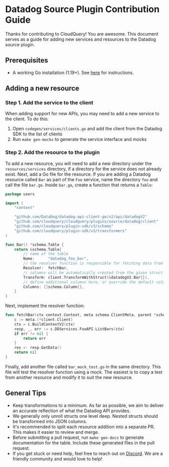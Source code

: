 # Datadog Source Plugin Contribution Guide

Thanks for contributing to CloudQuery! You are awesome. This document serves as a guide for adding new services and resources to the Datadog source plugin.

## Prerequisites

 - A working Go installation (1.19+). See [here](https://go.dev/doc/install) for instructions.

## Adding a new resource

### Step 1. Add the service to the client

When adding support for new APIs, you may need to add a new service to the client. To do this:
 1. Open `codegen/services/clients.go` and add the client from the Datadog SDK to the list of clients
 2. Run `make gen-mocks` to generate the service interface and mocks

### Step 2. Add the resource to the plugin

To add a new resource, you will need to add a new directory under the `resources/services` directory, if a directory for the service does not already exist. Next, add a Go file for the resource. If you are adding a Datadog resource called `Bar` as part of the `Foo` service, name the directory `foo` and call the file `bar.go`. Inside `bar.go`, create a function that returns a `Table`:

```go filename="resources/services/foo/bar.go"
package users

import (
	"context"

	"github.com/DataDog/datadog-api-client-go/v2/api/datadogV2"
	"github.com/cloudquery/cloudquery/plugins/source/datadog/client"
	"github.com/cloudquery/plugin-sdk/v3/schema"
	"github.com/cloudquery/plugin-sdk/v3/transformers"
)

func Bar() *schema.Table {
	return &schema.Table{
		// name of the table
		Name:      "datadog_foo_bar",
		// the resolver function is responsible for fetching data from the API
		Resolver:  fetchBar,
		// columns will be automatically created from the given struct
		Transform: client.TransformWithStruct(&datadogV2.Bar{}),
		// define additional columns here, or override the default columns
		Columns: []schema.Column{},
	}
}
```

Next, implement the resolver function:

```go filename="resources/services/foo/bar.go"
func fetchBar(ctx context.Context, meta schema.ClientMeta, parent *schema.Resource, res chan<- any) error {
	c := meta.(*client.Client)
	ctx = c.BuildContextV2(ctx)
	resp, _, err := c.DDServices.FooAPI.ListBars(ctx)
	if err != nil {
		return err
	}
	res <- resp.GetData()
	return nil
}
```

Finally, add another file called `bar_mock_test.go` in the same directory. This file will test the resolver function using a mock. The easiest is to copy a test from another resource and modify it to suit the new resource.

## General Tips

- Keep transformations to a minimum. As far as possible, we aim to deliver an accurate reflection of what the Datadog API provides.
- We generally only unroll structs one level deep. Nested structs should be transformed into JSON columns.
- It's recommended to split each resource addition into a separate PR. This makes it easier to review and merge.
- Before submitting a pull request, run `make gen-docs` to generate documentation for the table. Include these generated files in the pull request.
- If you get stuck or need help, feel free to reach out on [Discord](https://www.cloudquery.io/discord). We are a friendly community and would love to help!
